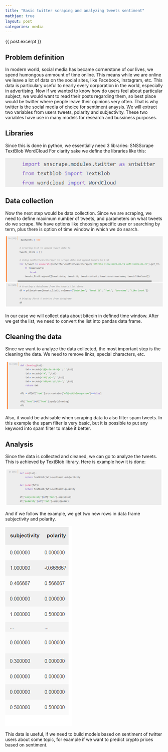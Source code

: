 ```yaml
---
title: "Basic twitter scraping and analyzing tweets sentiment"
mathjax: true
layout: post
categories: media
---
```




{{ post.excerpt }}



## Problem definition 

In modern world, social media has became cornerstone of our lives, we spend humongous ammount of time online. This means while we are online we leave a lot of data on the social sites, like Facebook, Instagram, etc. This data is particulary useful to nearly every corporation in the world, especially in advertising. Now if we wanted to know how do users feel about particular subject, we would want to read their posts regarding them, so best place would be twitter where people leave their opinions very often. That is why twitter is the social media of choice for sentiment anaysis. We will extract two variables from users tweets, polarity and subjectivity. These two variables have use in many models for research and bussiness purposes. 



## Libraries





Since this is done in python, we essentially need 3 libraries:
SNSScrape
TextBlob
WordCloud
For clarity sake we define the libraries like this:





![libs](/assets/images/ss1.png)





## Data collection





Now the next step would be data collection. Since we are scraping, we need to define maximum number of tweets, and parameters on what tweets do we scrape. We have options like choosing specific user or searching by term, plus there is option of time window in which we do search.





![collection](/assets/images/ss2.png)





In our case we will collect data about bitcoin in defined time window. After we get the list, we need to convert the list into pandas data frame.





## Cleaning the data


Since we want to analyze the data collected, the most important step is the cleaning the data. We need to remove links, special characters, etc.

![cleaning](/assets/images/ss3.png)


Also, it would be advisable when scraping data to also filter spam tweets. In this example the spam filter is very basic, but it is possible to put any keyword into spam filter to make it better.


## Analysis

Since the data is collected and cleaned, we can go to analyze the tweets. This is achieved by TextBlob library.
Here is example how it is done:

![analyze](/assets/images/ss4.png)

And if we follow the example, we get two new rows in data frame subjectivity and polarity.

![results](/assets/images/ss5.png)

This data is useful, if we need to build models based on sentiment of twitter users about some topic, for example if we want to predict crypto prices based on sentiment.



